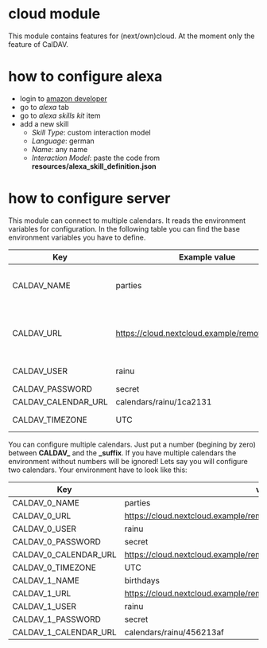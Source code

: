 # cloud module
This module contains features for (next/own)cloud. At the moment only the feature of CalDAV.

# how to configure alexa

* login to [amazon developer](http://developer.amazon.com)
* go to _alexa_ tab
* go to _alexa skills kit_ item
* add a new skill
  * _Skill Type_: custom interaction model
  * _Language_: german
  * _Name_: any name
  * _Interaction Model_: paste the code from __resources/alexa_skill_definition.json__

# how to configure server

This module can connect to multiple calendars. It reads the environment variables for configuration. In the following
table you can find the base environment variables you have to define.

| Key  | Example value  |  Description  |
|---|---|---|
| CALDAV_NAME | parties  | A natural name/alias of this callendar. This is important because the user can ask for this name!  |
| CALDAV_URL  | https://cloud.nextcloud.example/remote.php/dav | The CalDav-URL of your calendar. In next/own-cloud instances it is normaly &lt;domain&gt;/remove.php/dav |
| CALDAV_USER  | rainu | The user name for this calendar. |
| CALDAV_PASSWORD  | secret | The users password. |
| CALDAV_CALENDAR_URL  | calendars/rainu/1ca2131  | The specific calendar url. |
| CALDAV_TIMEZONE | UTC | (optional) The default time zone for this calendar |

You can configure multiple calendars. Just put a number (begining by zero) between **CALDAV_** and the **_suffix**. If you have multiple calendars the environment without numbers will be ignored! Lets say you will configure two calendars. Your environment have to look like this:

| Key  | value |
|---|---|
| CALDAV_0_NAME | parties |
| CALDAV_0_URL | https://cloud.nextcloud.example/remote.php/dav |
| CALDAV_0_USER | rainu |
| CALDAV_0_PASSWORD | secret |
| CALDAV_0_CALENDAR_URL | https://cloud.nextcloud.example/remote.php/dav/calendars/rainu/1ca2131/ |
| CALDAV_0_TIMEZONE | UTC |
| CALDAV_1_NAME | birthdays |
| CALDAV_1_URL | https://cloud.nextcloud.example/remote.php/dav |
| CALDAV_1_USER | rainu |
| CALDAV_1_PASSWORD | secret |
| CALDAV_1_CALENDAR_URL | calendars/rainu/456213af |
